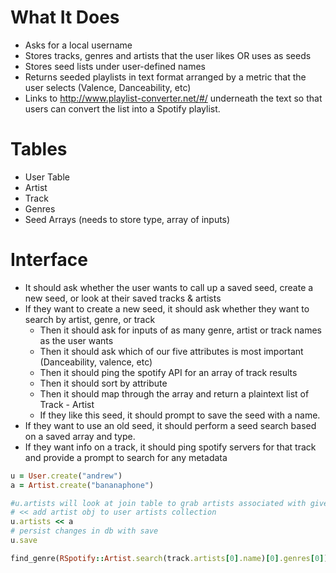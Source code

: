 # What It Does

- Asks for a local username
- Stores tracks, genres and artists that the user likes OR uses as seeds
- Stores seed lists under user-defined names
- Returns seeded playlists in text format arranged by a metric that the user selects (Valence, Danceability, etc)
- Links to http://www.playlist-converter.net/#/ underneath the text so that users can convert the list into a Spotify playlist.

# Tables
- User Table
- Artist
- Track
- Genres
- Seed Arrays (needs to store type, array of inputs)

# Interface
- It should ask whether the user wants to call up a saved seed, create a new seed, or look at their saved tracks & artists
- If they want to create a new seed, it should ask whether they want to search by artist, genre, or track
  - Then it should ask for inputs of as many genre, artist or track names as the user wants
  - Then it should ask which of our five attributes is most important (Danceability, valence, etc)
  - Then it should ping the spotify API for an array of track results
  - Then it should sort by attribute
  - Then it should map through the array and return a plaintext list of Track - Artist
  - If they like this seed, it should prompt to save the seed with a name.
- If they want to use an old seed, it should perform a seed search based on a saved array and type.
- If they want info on a track, it should ping spotify servers for that track and provide a prompt to search for any metadata


```ruby
u = User.create("andrew")
a = Artist.create("bananaphone")

#u.artists will look at join table to grab artists associated with given user
# << add artist obj to user artists collection
u.artists << a
# persist changes in db with save
u.save

find_genre(RSpotify::Artist.search(track.artists[0].name)[0].genres[0])
```
